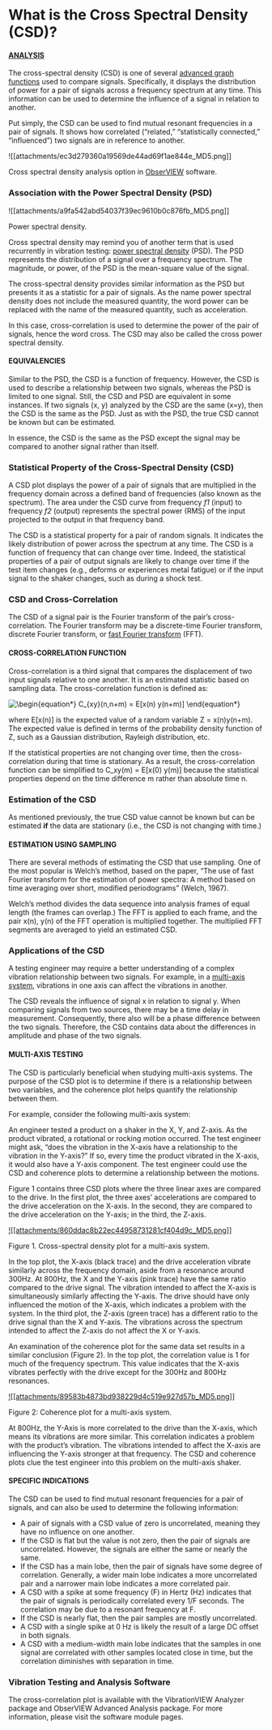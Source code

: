# What is the Cross Spectral Density (CSD)?

#### [ANALYSIS](https://vibrationresearch.com/blog-archive/#analysis-filter)

The cross-spectral density (CSD) is one of several [advanced graph functions](https://vibrationresearch.com/obserview/advanced-analysis/) used to compare signals. Specifically, it displays the distribution of power for a pair of signals across a frequency spectrum at any time. This information can be used to determine the influence of a signal in relation to another.

Put simply, the CSD can be used to find mutual resonant frequencies in a pair of signals. It shows how correlated (“related,” “statistically connected,” “influenced”) two signals are in reference to another.

![[attachments/ec3d279360a19569de44ad69f1ae844e_MD5.png]]

Cross spectral density analysis option in [ObserVIEW](https://vibrationresearch.com/products/obserview/) software.

### Association with the Power Spectral Density (PSD)

![[attachments/a9fa542abd54037f39ec9610b0c876fb_MD5.png]]

Power spectral density.

Cross spectral density may remind you of another term that is used recurrently in vibration testing: [power spectral density](https://vru.vibrationresearch.com/lesson/what-is-the-psd/) (PSD). The PSD represents the distribution of a signal over a frequency spectrum. The magnitude, or power, of the PSD is the mean-square value of the signal.

The cross-spectral density provides similar information as the PSD but presents it as a statistic for a pair of signals. As the name power spectral density does not include the measured quantity, the word power can be replaced with the name of the measured quantity, such as acceleration.

In this case, cross-correlation is used to determine the power of the pair of signals, hence the word cross. The CSD may also be called the cross power spectral density.

#### EQUIVALENCIES

Similar to the PSD, the CSD is a function of frequency. However, the CSD is used to describe a relationship between two signals, whereas the PSD is limited to one signal. Still, the CSD and PSD are equivalent in some instances. If two signals (x, y) analyzed by the CSD are the same (x=y), then the CSD is the same as the PSD. Just as with the PSD, the true CSD cannot be known but can be estimated.

In essence, the CSD is the same as the PSD except the signal may be compared to another signal rather than itself.

### Statistical Property of the Cross-Spectral Density (CSD)

A CSD plot displays the power of a pair of signals that are multiplied in the frequency domain across a defined band of frequencies (also known as the spectrum). The area under the CSD curve from frequency _f1_ (input) to frequency _f2_ (output) represents the spectral power (RMS) of the input projected to the output in that frequency band.

The CSD is a statistical property for a pair of random signals. It indicates the likely distribution of power across the spectrum at any time. The CSD is a function of frequency that can change over time. Indeed, the statistical properties of a pair of output signals are likely to change over time if the test item changes (e.g., deforms or experiences metal fatigue) or if the input signal to the shaker changes, such as during a shock test.

### CSD and Cross-Correlation

The CSD of a signal pair is the Fourier transform of the pair’s cross-correlation. The Fourier transform may be a discrete-time Fourier transform, discrete Fourier transform, or [fast Fourier transform](https://vibrationresearch.com/blog/fast-fourier-transform-fft-analysis/) (FFT).

#### CROSS-CORRELATION FUNCTION

Cross-correlation is a third signal that compares the displacement of two input signals relative to one another. It is an estimated statistic based on sampling data. The cross-correlation function is defined as:

![\begin{equation*} C_{xy}(n,n+m) = E[x(n) y(n+m)] \end{equation*}](https://vibrationresearch.com/wp-content/ql-cache/quicklatex.com-657875abaf7db261c5961cb7d0d39e70_l3.svg "Rendered by QuickLaTeX.com")

where E[x(n)] is the expected value of a random variable Z = x(n)y(n+m). The expected value is defined in terms of the probability density function of Z, such as a Gaussian distribution, Rayleigh distribution, etc.

If the statistical properties are not changing over time, then the cross-correlation during that time is stationary. As a result, the cross-correlation function can be simplified to C_xy(m) = E[x(0) y(m)] because the statistical properties depend on the time difference m rather than absolute time n.

### Estimation of the CSD

As mentioned previously, the true CSD value cannot be known but can be estimated **if** the data are stationary (i.e., the CSD is not changing with time.)

#### ESTIMATION USING SAMPLING

There are several methods of estimating the CSD that use sampling. One of the most popular is Welch’s method, based on the paper, “The use of fast Fourier transform for the estimation of power spectra: A method based on time averaging over short, modified periodograms” (Welch, 1967).

Welch’s method divides the data sequence into analysis frames of equal length (the frames can overlap.) The FFT is applied to each frame, and the pair x(n), y(n) of the FFT operation is multiplied together. The multiplied FFT segments are averaged to yield an estimated CSD.

### Applications of the CSD

A testing engineer may require a better understanding of a complex vibration relationship between two signals. For example, in a [multi-axis system](https://vru.vibrationresearch.com/course/multi-shaker-control/), vibrations in one axis can affect the vibrations in another.

The CSD reveals the influence of signal x in relation to signal y. When comparing signals from two sources, there may be a time delay in measurement. Consequently, there also will be a phase difference between the two signals. Therefore, the CSD contains data about the differences in amplitude and phase of the two signals.

#### MULTI-AXIS TESTING

The CSD is particularly beneficial when studying multi-axis systems. The purpose of the CSD plot is to determine if there is a relationship between two variables, and the coherence plot helps quantify the relationship between them.

For example, consider the following multi-axis system:

An engineer tested a product on a shaker in the X, Y, and Z-axis. As the product vibrated, a rotational or rocking motion occurred. The test engineer might ask, “does the vibration in the X-axis have a relationship to the vibration in the Y-axis?” If so, every time the product vibrated in the X-axis, it would also have a Y-axis component. The test engineer could use the CSD and coherence plots to determine a relationship between the motions.

Figure 1 contains three CSD plots where the three linear axes are compared to the drive. In the first plot, the three axes’ accelerations are compared to the drive acceleration on the X-axis. In the second, they are compared to the drive acceleration on the Y-axis; in the third, the Z-axis.

[![[attachments/860ddac8b22ec44958731281cf404d9c_MD5.png]]](https://vibrationresearch.com/wp-content/uploads/2020/12/cross-spectral-density.png)

Figure 1. Cross-spectral density plot for a multi-axis system.

In the top plot, the X-axis (black trace) and the drive acceleration vibrate similarly across the frequency domain, aside from a resonance around 300Hz. At 800Hz, the X and the Y-axis (pink trace) have the same ratio compared to the drive signal. The vibration intended to affect the X-axis is simultaneously similarly affecting the Y-axis. The drive should have only influenced the motion of the X-axis, which indicates a problem with the system. In the third plot, the Z-axis (green trace) has a different ratio to the drive signal than the X and Y-axis. The vibrations across the spectrum intended to affect the Z-axis do not affect the X or Y-axis.

An examination of the coherence plot for the same data set results in a similar conclusion (Figure 2). In the top plot, the correlation value is 1 for much of the frequency spectrum. This value indicates that the X-axis vibrates perfectly with the drive except for the 300Hz and 800Hz resonances.

[![[attachments/89583b4873bd938229d4c519e927d57b_MD5.png]]](https://vibrationresearch.com/wp-content/uploads/2020/12/cross-spectral-density-Figure-2.png)

Figure 2: Coherence plot for a multi-axis system.

At 800Hz, the Y-Axis is more correlated to the drive than the X-axis, which means its vibrations are more similar. This correlation indicates a problem with the product’s vibration. The vibrations intended to affect the X-axis are influencing the Y-axis stronger at that frequency. The CSD and coherence plots clue the test engineer into this problem on the multi-axis shaker.

#### SPECIFIC INDICATIONS

The CSD can be used to find mutual resonant frequencies for a pair of signals, and can also be used to determine the following information:

-   A pair of signals with a CSD value of zero is uncorrelated, meaning they have no influence on one another.
-   If the CSD is flat but the value is not zero, then the pair of signals are uncorrelated. However, the signals are either the same or nearly the same.
-   If the CSD has a main lobe, then the pair of signals have some degree of correlation. Generally, a wider main lobe indicates a more uncorrelated pair and a narrower main lobe indicates a more correlated pair.
-   A CSD with a spike at some frequency (F) in Hertz (Hz) indicates that the pair of signals is periodically correlated every 1/F seconds. The correlation may be due to a resonant frequency at F.
-   If the CSD is nearly flat, then the pair samples are mostly uncorrelated.
-   A CSD with a single spike at 0 Hz is likely the result of a large DC offset in both signals.
-   A CSD with a medium-width main lobe indicates that the samples in one signal are correlated with other samples located close in time, but the correlation diminishes with separation in time.

### Vibration Testing and Analysis Software

The cross-correlation plot is available with the VibrationVIEW Analyzer package and ObserVIEW Advanced Analysis package. For more information, please visit the software module pages.